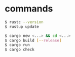 # commands
```bash
$ rustc --version
$ rustup update

$ cargo new <...> && cd <...>
$ cargo build [--release]
$ cargo run
$ cargo check
```
